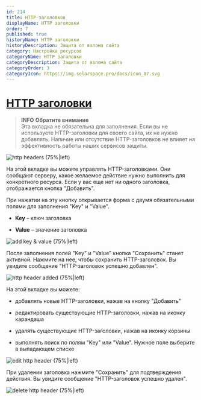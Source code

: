 ```yaml
---
id: 214
title: HTTP-заголовков
displayName: HTTP заголовки
order: 7
published: true
historyName: HTTP заголовки
historyDescription: Защита от взлома сайта
category: Настройка ресурсов
categoryName: HTTP заголовки
categoryDescription: Защита от взлома сайта
categoryOrder: 3
categoryIcon: https://img.solarspace.pro/docs/icon_07.svg
---
```


# [HTTP заголовки](http-headers)

> **INFO**
> **Обратите внимание**  
> Эта вкладка не обязательна для заполнения. Если вы не используете HTTP-заголовки для своего сайта, их не нужно добавлять. Наличие или отсутствие HTTP-заголовков не влияет на эффективность работы наших сервисов защиты.

![http headers (75%|left)](https://img.solarspace.pro/docs/field-http-headers.jpg "Вкладка HTTP заголовки")

На этой вкладке вы можете управлять HTTP-заголовками. Они сообщают серверу, какое желаемое действие нужно выполнить для конкретного ресурса. Если у вас еще нет ни одного заголовка, отображается кнопка "Добавить".

При нажатии на эту кнопку открывается форма с двумя обязательными полями для заполнения "Key" и "Value".

- **Key** – ключ заголовка <br/>

- **Value** – значение заголовка

![add key & value (75%|left)](https://img.solarspace.pro/docs/key-value-http-headers.jpg "Добавление параметров 'ключ значение'")

После заполнения полей "Key" и "Value" кнопка "Сохранить" станет активной. Нажмите на нее, чтобы сохранить HTTP-заголовок. Вы увидите сообщение "HTTP-заголовок успешно добавлен".

![http header added (75%|left)](https://img.solarspace.pro/docs/save-key-value-http-headers.jpg "Успешное добавление HTTP заголовка")

На этой вкладке вы можете:

- добавлять новые HTTP-заголовки, нажав на кнопку "Добавить" <br/>

- редактировать существующие HTTP-заголовки, нажав на иконку карандаша <br/>

- удалять существующие HTTP-заголовки, нажав на иконку корзины <br/>

- выполнять поиск по полям "Key" или "Value". Нужное поле выберите в выпадающем списке



![edit http header (75%|left)](https://img.solarspace.pro/docs/edit-key-value-http-headers.jpg "Редактирование HTTP заголовка")


При удалении заголовка нажмите "Сохранить" для подтверждения действия. Вы увидите сообщение "HTTP-заголовок успешно удален".

![delete http header (75%|left)](https://img.solarspace.pro/docs/delete-key-value-http-headers.jpg "Удаление HTTP заголовка")